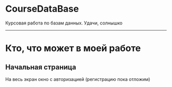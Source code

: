 # CourseDataBase
Курсовая работа по базам данных. Удачи, солнышко

---
# Кто, что может в моей работе
## Начальная страница
На весь экран окно с авторизацией (регистрацию пока отложим)
